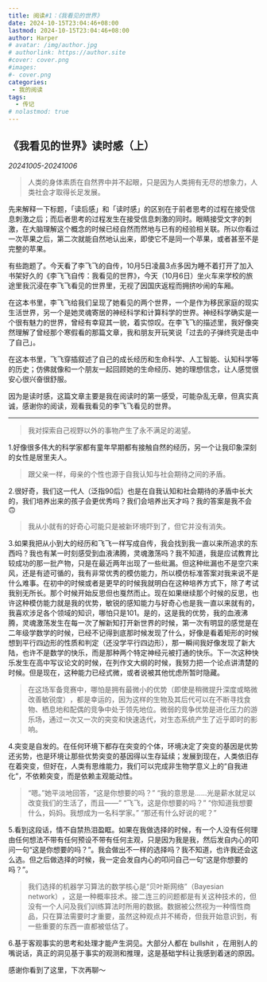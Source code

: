 ```yaml
---
title: 阅读#1：《我看见的世界》
date: 2024-10-15T23:04:46+08:00
lastmod: 2024-10-15T23:04:46+08:00
author: Harper
# avatar: /img/author.jpg
# authorlink: https://author.site
#cover: cover.png
#images:
#- cover.png
categories:
 - 我的阅读
tags:
  - 传记
# nolastmod: true
---
```




<!--more-->

## 《我看见的世界》读时感（上）

*20241005-20241006*

>人类的身体素质在自然界中并不起眼，只是因为人类拥有无尽的想象力，人类社会才取得长足发展。

先来解释一下标题，「读后感」和「读时感」的区别在于前者思考的过程在接受信息刺激之后；而后者思考的过程发生在接受信息刺激的同时。眼睛接受文字的刺激，在大脑理解这个概念的时候已经自然而然地与已有的经验相关联。所以你看过一次苹果之后，第二次就能自然地认出来，即使它不是同一个苹果，或者甚至不是完整的苹果。

有些跑题了。今天看了李飞飞的自传，10月5日凌晨3点多因为睡不着打开了加入书架好久的《李飞飞自传：我看见的世界》，今天（10月6日）坐火车来学校的旅途里我沉浸在李飞飞看见的世界里，无视了因国庆返程而拥挤吵闹的车厢。

在这本书里，李飞飞给我们呈现了她看见的两个世界，一个是作为移民家庭的现实生活世界，另一个是她灵魂寄居的神经科学和计算科学的世界。神经科学确实是一个很有魅力的世界，曾经有幸窥其一貌，着实惊叹。在李飞飞的描述里，我好像突然理解了曾经那个寒假看的那篇文章，我和朋友开玩笑说「过去的子弹终究是击中了自己」。

在这本书里，飞飞穿插叙述了自己的成长经历和生命科学、人工智能、认知科学等的历史；仿佛就像和一个朋友一起回顾她的生命经历、她的理想信念，让人感觉很安心很兴奋很舒服。

因为是读时感，这篇文章主要是我在阅读时的第一感受，可能杂乱无章，但真实真诚，感谢你的阅读，观看我看见的李飞飞看见的世界。

---

> 我对探索自己视野以外的事物产生了永不满足的渴望。

1.好像很多伟大的科学家都有童年早期都有接触自然的经历，另一个让我印象深刻的女性是居里夫人。

> 跟父亲一样，母亲的个性也源于自我认知与社会期待之间的矛盾。

2.很好奇，我们这一代人（泛指90后）也是在自我认知和社会期待的矛盾中长大的，我们培养出来的孩子会更优秀吗？我们会培养出天才吗？我的答案是我不会🙃

>我从小就有的好奇心可能只是被新环境吓到了，但它并没有消失。

3.如果我把从小到大的经历和飞飞一样写成自传，我会找到我一直以来所追求的东西吗？我也有某一时刻感受到血液沸腾，灵魂激荡吗？我不知道，我是应试教育比较成功的那一批产物，只是在最近两年出现了一些纰漏。但这种纰漏也不是空穴来风，还是有迹可循的，我有非常优秀的模仿能力，所以模仿标准答案对我来说不是什么难事。在初中的时候或者是更早的时候我就明白在这种培养方式下，除了考试我别无所长。那个时候开始反思但也戛然而止。现在如果继续那个时候的反思，也许这种模仿能力就是我的优势，敏锐的感知能力与好奇心也是我一直以来就有的，我喜欢涉足各个领域的知识，哪怕只是101。是的，这是我的优势，我的血液沸腾，灵魂激荡发生在每一次了解新知打开新世界的时候，第一次有明显的感觉是在二年级学数学的时候，已经不记得到底那时候发现了什么，好像是看着矩形的时候想到平行四边形的性质和判定（还没学平行四边形），那一瞬间我好像发现了新大陆，也许不是数学的快乐，而是那种两个特定神经元被打通的快乐。下一次这种快乐发生在高中写议论文的时候，在列作文大纲的时候，我努力把一个论点讲清楚的时候。但是现在，这种能力已经式微，或者说被其他忧虑所暂时隐藏。
  
> 在这场军备竞赛中，哪怕是拥有最微小的优势（即使是稍微提升深度或略微改善敏锐度）​，都是幸运的，因为这样的生物及其后代可以在不断寻找食物、栖息地和配偶的竞争中处于领先地位。微弱的竞争优势是进化压力的游乐场，通过一次又一次的突变和快速迭代，对生态系统产生了近乎即时的影响。
    
    
4.突变是自发的。在任何环境下都存在突变的个体，环境决定了突变的基因是优势还劣势，也是环境让那些优势突变的基因得以生存延续；发展到现在，人类依旧存在着突变，但好在，人类有思维能力，我们可以完成非生物学意义上的“自我进化”，不依赖突变，而是依赖主观能动性。

> “嗯。”她平淡地回答，“这是你想要的吗？” 
> “我的意思是……光是薪水就足以改变我们的生活了，而且——”
>  “飞飞，这是你想要的吗？” 
>  “你知道我想要什么，妈妈。我想成为一名科学家。” 
>  “那还有什么好说的呢？”

5.看到这段话，情不自禁热泪盈眶。如果在我做选择的时候，有一个人没有任何理由任何想法不带有任何预设不带有任何主观，只是因为我是我，然后发自内心的叩问一句“这是你想要的吗？”。我会做出不一样的选择吗？我不知道，也许我还会这么选。但之后做选择的时候，我一定会发自内心的叩问自己一句“这是你想要的吗？”。


> 我们选择的机器学习算法的数学核心是“贝叶斯网络”​（Bayesian network）​，这是一种概率技术。接二连三的问题都是有关这种技术的，但没有一个人问及我们训练算法时所用的数据。数据被公然视为一种惰性商品，只在算法需要时才重要，虽然这种观点并不稀奇，但我开始意识到，有一些重要的东西一直都被低估了。  
  

6.基于客观事实的思考和处理才能产生洞见。大部分人都在 bullshit ，在用别人的嘴说话，真正的洞见基于事实的观测和推理，这是基础学科让我感到着迷的原因。

感谢你看到了这里，下次再聊～


